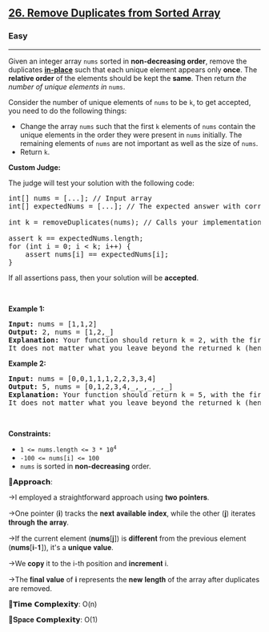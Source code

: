 <h2><a href="https://leetcode.com/problems/remove-duplicates-from-sorted-array">26. Remove Duplicates from Sorted Array</a></h2><h3>Easy</h3><hr><p>Given an integer array <code>nums</code> sorted in <strong>non-decreasing order</strong>, remove the duplicates <a href="https://en.wikipedia.org/wiki/In-place_algorithm" target="_blank"><strong>in-place</strong></a> such that each unique element appears only <strong>once</strong>. The <strong>relative order</strong> of the elements should be kept the <strong>same</strong>. Then return <em>the number of unique elements in </em><code>nums</code>.</p>

<p>Consider the number of unique elements of <code>nums</code> to be <code>k</code>, to get accepted, you need to do the following things:</p>

<ul>
	<li>Change the array <code>nums</code> such that the first <code>k</code> elements of <code>nums</code> contain the unique elements in the order they were present in <code>nums</code> initially. The remaining elements of <code>nums</code> are not important as well as the size of <code>nums</code>.</li>
	<li>Return <code>k</code>.</li>
</ul>

<p><strong>Custom Judge:</strong></p>

<p>The judge will test your solution with the following code:</p>

<pre>
int[] nums = [...]; // Input array
int[] expectedNums = [...]; // The expected answer with correct length

int k = removeDuplicates(nums); // Calls your implementation

assert k == expectedNums.length;
for (int i = 0; i &lt; k; i++) {
    assert nums[i] == expectedNums[i];
}
</pre>

<p>If all assertions pass, then your solution will be <strong>accepted</strong>.</p>

<p>&nbsp;</p>
<p><strong class="example">Example 1:</strong></p>

<pre>
<strong>Input:</strong> nums = [1,1,2]
<strong>Output:</strong> 2, nums = [1,2,_]
<strong>Explanation:</strong> Your function should return k = 2, with the first two elements of nums being 1 and 2 respectively.
It does not matter what you leave beyond the returned k (hence they are underscores).
</pre>

<p><strong class="example">Example 2:</strong></p>

<pre>
<strong>Input:</strong> nums = [0,0,1,1,1,2,2,3,3,4]
<strong>Output:</strong> 5, nums = [0,1,2,3,4,_,_,_,_,_]
<strong>Explanation:</strong> Your function should return k = 5, with the first five elements of nums being 0, 1, 2, 3, and 4 respectively.
It does not matter what you leave beyond the returned k (hence they are underscores).
</pre>

<p>&nbsp;</p>
<p><strong>Constraints:</strong></p>

<ul>
	<li><code>1 &lt;= nums.length &lt;= 3 * 10<sup>4</sup></code></li>
	<li><code>-100 &lt;= nums[i] &lt;= 100</code></li>
	<li><code>nums</code> is sorted in <strong>non-decreasing</strong> order.</li>
</ul>

🧠𝗔𝗽𝗽𝗿𝗼𝗮𝗰𝗵:

->I employed a straightforward approach using 𝐭𝐰𝐨 𝐩𝐨𝐢𝐧𝐭𝐞𝐫𝐬.

->One pointer (𝐢) tracks the 𝐧𝐞𝐱𝐭 𝐚𝐯𝐚𝐢𝐥𝐚𝐛𝐥𝐞 𝐢𝐧𝐝𝐞𝐱, while the other (𝐣) iterates 𝐭𝐡𝐫𝐨𝐮𝐠𝐡 𝐭𝐡𝐞 𝐚𝐫𝐫𝐚𝐲.

->If the current element (𝐧𝐮𝐦𝐬[𝐣]) is 𝐝𝐢𝐟𝐟𝐞𝐫𝐞𝐧𝐭 from the previous element (𝐧𝐮𝐦𝐬[𝐢-𝟏]), it's a 𝐮𝐧𝐢𝐪𝐮𝐞 𝐯𝐚𝐥𝐮𝐞.

->We 𝐜𝐨𝐩𝐲 it to the i-th position and 𝐢𝐧𝐜𝐫𝐞𝐦𝐞𝐧𝐭 i.

->The 𝐟𝐢𝐧𝐚𝐥 𝐯𝐚𝐥𝐮𝐞 of 𝐢 represents the 𝐧𝐞𝐰 𝐥𝐞𝐧𝐠𝐭𝐡 of the array after duplicates are removed.

🎯𝗧𝗶𝗺𝗲 𝗖𝗼𝗺𝗽𝗹𝗲𝘅𝗶𝘁𝘆: O(n)

🎯𝐒𝐩𝐚𝐜𝐞 𝗖𝗼𝗺𝗽𝗹𝗲𝘅𝗶𝘁𝘆: O(1)
